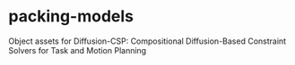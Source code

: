 # packing-models
Object assets for Diffusion-CSP: Compositional Diffusion-Based Constraint Solvers for Task and Motion Planning
